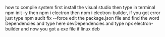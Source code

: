 how to compile system
first install the visual studio
then type in terminal npm init -y
then npm i electron
then npm i electron-builder, if you got error just type npm audit fix --force
edit the package.json file and find the word Dependencies and type here devDependencies
and type npx electron-builder and now you got a exe file if linux deb
